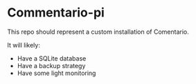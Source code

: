 # Commentario-pi

This repo should represent a custom installation of Comentario.

It will likely:

* Have a SQLite database
* Have a backup strategy
* Have some light monitoring
